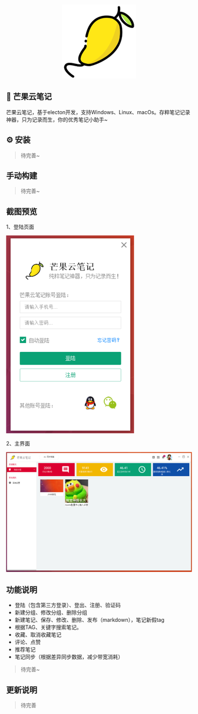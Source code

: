 <p align="center">
	<img width="200" height="200" margin-right="100%" src="https://github.com/handexing/mango_writing/raw/master/view/logo.png">
</p>

## 🚀 芒果云笔记
芒果云笔记，基于electon开发，支持Windows、Linux、macOs。存粹笔记记录神器，只为记录而生，你的优秀笔记小助手~

## ⚙️ 安装

> 待完善~

## 手动构建

> 待完善~

## 截图预览

1、登陆页面

![登录界面](https://github.com/handexing/mango_writing/raw/master/view/login.png)

2、主界面

![主界面](https://github.com/handexing/mango_writing/raw/master/view/index.png)

## 功能说明

- 登陆（包含第三方登录）、登出、注册、验证码
- 新建分组、修改分组、删除分组
- 新建笔记、保存、修改、删除、发布（markdown），笔记新假tag
- 根据TAG、关键字搜索笔记。
- 收藏、取消收藏笔记
- 评论、点赞
- 推荐笔记
- 笔记同步（根据差异同步数据，减少带宽消耗）

> 待完善~

## 更新说明

> 待完善